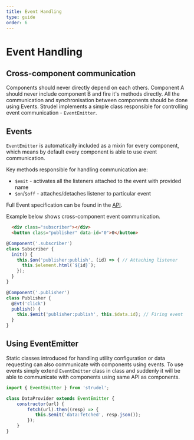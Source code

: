 ```yaml
---
title: Event Handling
type: guide
order: 6
---
```


# Event Handling

## Cross-component communication

Components should never directly depend on each others. Component A should never include component B and fire it's methods directly. All the communication and synchronisation between components should be done using Events. Strudel implements a simple class responsible for controlling event communication - `EventEmitter`.

## Events

`EventEmitter` is automatically included as a mixin for every component, which means by default every component is able to use event communication.

Key methods responsible for handling communication are:
* `$emit` - activates all the listeners attached to the event with provided name
* `$on`/`$off` - attaches/detaches listener to particular event

Full Event specification can be found in the [API](http://strudeljs.org/api/#emit).

Example below shows cross-component event communication.

```html
  <div class="subscriber"></div>
  <button class="publisher" data-id="0">0</button>
```

```js
@Component('.subscriber')
class Subscriber {
  init() {
    this.$on('publisher:publish', (id) => { // Attaching listener
      this.$element.html(`${id}`);
    });
  }
}

@Component('.publisher')
class Publisher {
  @Evt('click')
  publish() {
    this.$emit('publisher:publish', this.$data.id); // Firing event
  }
}
```

## Using EventEmitter

Static classes introduced for handling utility configuration or data requesting can also communicate with components using events. To use events simply extend `EventEmitter` class in class and suddenly it will be able to communicate with components using same API as components.

```js
import { EventEmitter } from 'strudel';

class DataProvider extends EventEmitter {
    constructor(url) {
        fetch(url).then((resp) => {
           this.$emit('data:fetched', resp.json());
        });
    }
}
```
